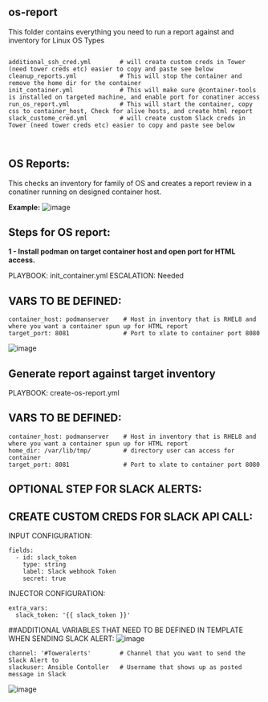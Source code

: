 ## os-report
This folder contains everything you need to run a report against and inventory for Linux OS Types
<pre class="line-number language-yaml"><code>
additional_ssh_cred.yml        # will create custom creds in Tower (need tower creds etc) easier to copy and paste see below
cleanup_reports.yml            # This will stop the container and remove the home dir for the container
init_container.yml             # This will make sure @container-tools is installed on targeted machine, and enable port for conatiner access
run_os_report.yml              # This will start the container, copy css to container_host, Check for alive hosts, and create html report
slack_custome_cred.yml         # will create custom Slack creds in Tower (need tower creds etc) easier to copy and paste see below


</code></pre>
## OS Reports:

This checks an inventory for family of OS and creates a report review in a conatiner running on designed container host.

<B>Example:</B>
![image](https://user-images.githubusercontent.com/17077661/120725650-4ca03c80-c48b-11eb-89b1-aca039e95f8b.png)


## Steps for OS report:

<B>1 - Install podman on target container host and open port for HTML access. </B>
 
PLAYBOOK: init_container.yml 
ESCALATION: Needed 

## VARS TO BE DEFINED: 
<pre class="line-number language-yaml"><code>container_host: podmanserver    # Host in inventory that is RHEL8 and where you want a container spun up for HTML report
target_port: 8081               # Port to xlate to container port 8080 
</code></pre>

![image](https://user-images.githubusercontent.com/17077661/131545799-ef1aa5a0-0f08-427e-b814-06334d22d9e1.png)


## Generate report against target inventory 

PLAYBOOK: create-os-report.yml
 
## VARS TO BE DEFINED: 

<pre class="line-number language-yaml"><code>container_host: podmanserver    # Host in inventory that is RHEL8 and where you want a container spun up for HTML report
home_dir: /var/lib/tmp/         # directory user can access for container
target_port: 8081               # Port to xlate to container port 8080
</code></pre>

## OPTIONAL STEP FOR SLACK ALERTS: 

## CREATE CUSTOM CREDS FOR SLACK API CALL:

INPUT CONFIGURATION:

<pre class="line-number language-yaml"><code>fields:
  - id: slack_token
    type: string
    label: Slack webhook Token
    secret: true
</code></pre>

INJECTOR CONFIGURATION:
<pre class="line-number language-yaml"><code>extra_vars:
  slack_token: '{{ slack_token }}'
</code></pre>

##ADDITIONAL VARIABLES THAT NEED TO BE DEFINED IN TEMPLATE WHEN SENDING SLACK ALERT: 
![image](https://user-images.githubusercontent.com/17077661/120726995-4790bc80-c48e-11eb-818b-d9b60e02d188.png)


<pre class="line-number language-yaml"><code>channel: '#Toweralerts'        # Channel that you want to send the Slack Alert to
slackuser: Ansible Contoller   # Username that shows up as posted message in Slack
</code></pre>

![image](https://user-images.githubusercontent.com/17077661/120726695-8bcf8d00-c48d-11eb-916c-581f23f40382.png)



 
